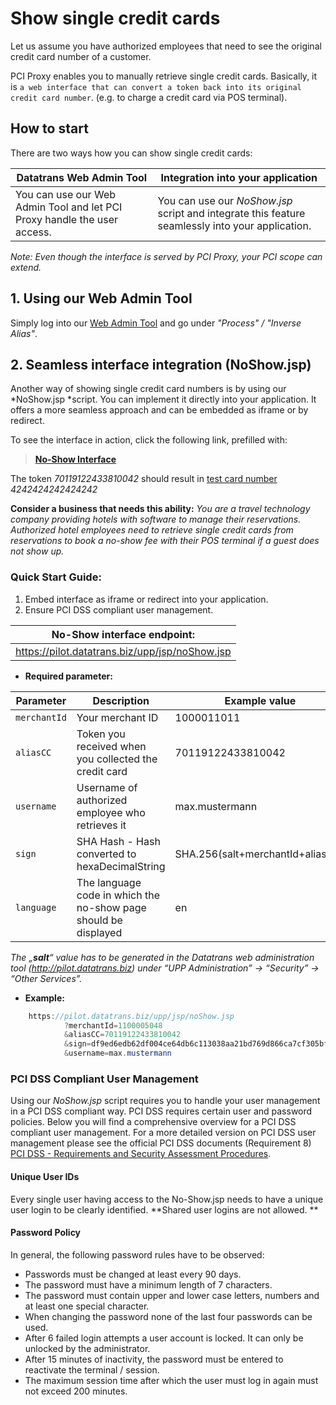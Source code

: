 # Show single credit cards

Let us assume you have authorized employees that need to see the original credit card number of a customer.

PCI Proxy enables you to manually retrieve single credit cards. Basically, it is `a web interface that can convert a token back into its original credit card number`. (e.g. to charge a credit card via POS terminal). 



## How to start

There are two ways how you can show single credit cards:

| **Datatrans Web Admin Tool** | **Integration into your application** |
| -- | -- |
| You can use our Web Admin Tool and let PCI Proxy handle the user access. | You can use our *NoShow.jsp* script and integrate this feature seamlessly into your application.|

*Note: Even though the interface is served by PCI Proxy, your PCI scope can extend.*





## 1. Using our Web Admin Tool

Simply log into our [Web Admin Tool](https://pilot.datatrans.biz/) and go under *"Process" / "Inverse Alias"*.


## 2. Seamless interface integration (NoShow.jsp)

Another way of showing single credit card numbers is by using our *NoShow.jsp *script. You can implement it directly into your application. It offers a more seamless approach and can be embedded as iframe or by redirect.

 To see the interface in action, click the following link, prefilled with:
 

> [**No-Show Interface**](https://pilot.datatrans.biz/upp/jsp/noShow.jsp?merchantId=1100005048&aliasCC=70119122433810042&salt=xUWnv6TR0RqUyPsVWvxgUn0wXKCuPJjWAumgTy67TVUsimiL0V&sign=df9ed6edb62df004ce64db6c113038aa21bd769d866ca7cf305bf43610ce6232)

The token *70119122433810042* should result in [test card number](test_card_numbers.html) *4242424242424242*


**Consider a business that needs this ability:**
*You are a travel technology company providing hotels with software to manage their reservations. Authorized hotel employees need to retrieve single credit cards from reservations to book a no-show fee with their POS terminal if a guest does not show up.*

### Quick Start Guide:

1. Embed interface as iframe or redirect into your application.
2. Ensure PCI DSS compliant user management.


| **No-Show interface endpoint:** |
| -- |
| https://pilot.datatrans.biz/upp/jsp/noShow.jsp |

- **Required parameter:**


| Parameter      | Description                                                        | Example value
| -------------- | -------------------------------------------------------------------| ---
| `merchantId` | Your merchant ID | 1000011011
| `aliasCC` | Token you received when you collected the credit card | 70119122433810042
| `username` | Username of authorized employee who retrieves it| max.mustermann
| `sign` | SHA Hash - Hash converted to hexaDecimalString | SHA.256(salt+merchantId+aliasCC)
| `language` | The language code in which the no-show page should be displayed  | en
            
*The „**salt**“ value has to be generated in the Datatrans web administration tool (http://pilot.datatrans.biz) under “UPP Administration” -> “Security” -> “Other Services”.*

- **Example:**

```java
    https://pilot.datatrans.biz/upp/jsp/noShow.jsp
            ?merchantId=1100005048
            &aliasCC=70119122433810042
            &sign=df9ed6edb62df004ce64db6c113038aa21bd769d866ca7cf305bf43610ce6232
            &username=max.mustermann

```

### PCI DSS Compliant User Management

Using our *NoShow.jsp* script requires you to handle your user management in a PCI DSS compliant way. PCI DSS requires certain user and password policies. Below you will find a comprehensive overview for a PCI DSS compliant user management. For a more detailed version on PCI DSS user management please see the official PCI DSS documents (Requirement 8)  [PCI DSS - Requirements and Security Assessment Procedures](https://www.pcisecuritystandards.org/documents/PCI_DSS_v3-2.pdf?agreement=true&time=1476177008560).

#### Unique User IDs

Every single user having access to the No-Show.jsp needs to have a unique user login to be clearly identified. **Shared user logins are not allowed. **

#### Password Policy

In general, the following password rules have to be observed:

 - Passwords must be changed at least every 90 days.
 - The password must have a minimum length of 7 characters.
 - The password must contain upper and lower case letters, numbers and at least one special character.
 - When changing the password none of the last four passwords can be used.
 - After 6 failed login attempts a user account is locked. It can only be unlocked by the administrator.
 - After 15 minutes of inactivity, the password must be entered to reactivate the terminal / session.
 - The maximum session time after which the user must log in again must not exceed 200 minutes.



